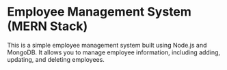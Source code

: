 # Employee Management System (MERN Stack)

This is a simple employee management system built using Node.js and MongoDB. It allows you to manage employee information, including adding, updating, and deleting employees.
